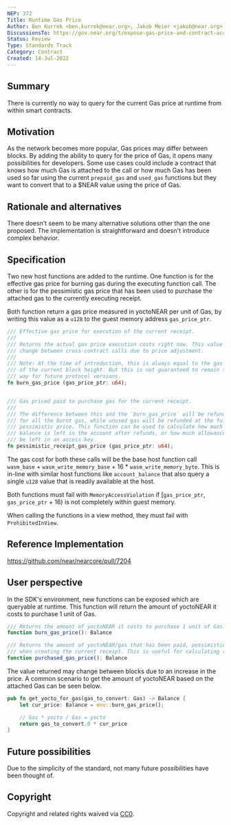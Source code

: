 ```yaml
---
NEP: 372
Title: Runtime Gas Price
Author: Ben Kurrek <ben.kurrek@near.org>, Jakob Meier <jakob@near.org>
DiscussionsTo: https://gov.near.org/t/expose-gas-price-and-contract-access-key-info-within-runtime/24788
Status: Review
Type: Standards Track
Category: Contract
Created: 14-Jul-2022
---
```


## Summary

There is currently no way to query for the current Gas price at runtime from within smart contracts.

## Motivation

As the network becomes more popular, Gas prices may differ between blocks. By adding the ability to query for the price of Gas, it opens many possibilities for developers. Some use cases could include a contract that knows how much Gas is attached to the call or how much Gas has been used so far using the current `prepaid_gas` and `used_gas` functions but they want to convert that to a $NEAR value using the price of Gas.

## Rationale and alternatives

There doesn't seem to be many alternative solutions other than the one proposed. The implementation is straightforward and doesn't introduce complex behavior.

## Specification

Two new host functions are added to the runtime. One function is for the effective gas price for burning gas during the executing function call. The other is for the pessimistic gas price that has been used to purchase the attached gas to the currently executing receipt.

Both function return a gas price measured in yoctoNEAR per unit of Gas, by writing this value as a `u128` to the guest memory address `gas_price_ptr`.

```rust
/// Effective gas price for execution of the current receipt.
///
/// Returns the actual gas price execution costs right now. This value may
/// change between cross-contract calls due to price adjustment.
/// 
/// Note: At the time of introduction, this is always equal to the gas price
/// of the current block height. But this is not guaranteed to remain that
/// way for future protocol versions.
fn burn_gas_price (gas_price_ptr: u64);


/// Gas priced paid to purchase gas for the current receipt.
///
/// The difference between this and the `burn_gas_price` will be refunded
/// for all the burnt gas, while unused gas will be refunded at the full
/// pessimistic price. This function can be used to calculate how much
/// balance is left in the account after refunds, or how much allowance will
/// be left in an access key.
fn pessimistic_receipt_gas_price (gas_price_ptr: u64);
```

The gas cost for both these calls will be the base host function call `wasm_base` + `wasm_write_memory_base` + 16 * `wasm_write_memory_byte`. This is in-line with similar host functions like `account_balance` that also query a single `u128` value that is readily available at the host.

Both functions must fail with `MemoryAccessViolation` if [`gas_price_ptr`, `gas_price_ptr` + 16) is not completely within guest memory.

When calling the functions in a view method, they must fail with `ProhibitedInView`.

## Reference Implementation

https://github.com/near/nearcore/pull/7204

## User perspective

In the SDK's environment, new functions can be exposed which are queryable at runtime. This function will return the amount of yoctoNEAR it costs to purchase 1 unit of Gas.

```js
/// Returns the amount of yoctoNEAR it costs to purchase 1 unit of Gas.
function burn_gas_price(): Balance

/// Returns the amount of yoctoNEAR/gas that has been paid, pessimistically,
/// when creating the current receipt. This is useful for calculating refunds.
function purchased_gas_price(): Balance
```

The value returned may change between blocks due to an increase in the price. A common scenario to get the amount of yoctoNEAR based on the attached Gas can be seen below.

```rs
pub fn get_yocto_for_gas(gas_to_convert: Gas) -> Balance {
    let cur_price: Balance = env::burn_gas_price();

    // Gas * yocto / Gas = yocto
    return gas_to_convert.0 * cur_price
}
```

## Future possibilities

Due to the simplicity of the standard, not many future possibilities have been thought of.

## Copyright
[copyright]: #copyright

Copyright and related rights waived via [CC0](https://creativecommons.org/publicdomain/zero/1.0/).
